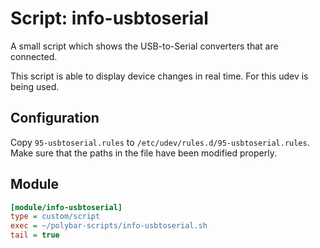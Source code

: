 # Script: info-usbtoserial

A small script which shows the USB-to-Serial converters that are connected.

This script is able to display device changes in real time. For this udev is being used.


## Configuration

Copy `95-usbtoserial.rules` to `/etc/udev/rules.d/95-usbtoserial.rules`. Make sure that the paths in the file have been modified properly.


## Module

```ini
[module/info-usbtoserial]
type = custom/script
exec = ~/polybar-scripts/info-usbtoserial.sh
tail = true
```
